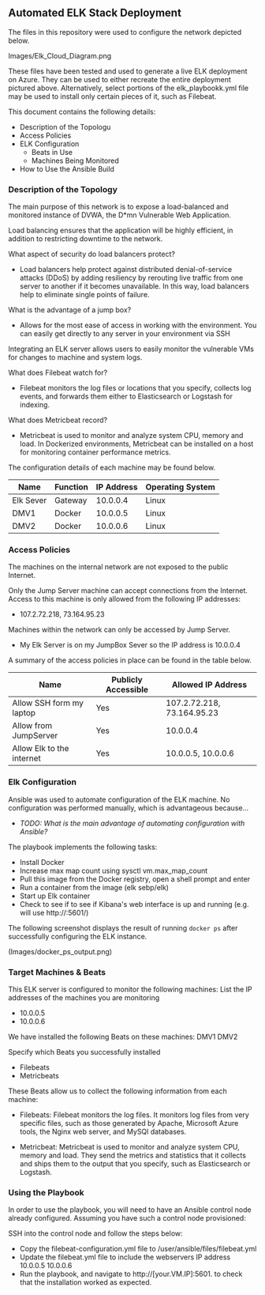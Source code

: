 ## Automated ELK Stack Deployment

The files in this repository were used to configure the network depicted below.

Images/Elk_Cloud_Diagram.png

These files have been tested and used to generate a live ELK deployment on Azure. They can be used to either recreate the entire deployment pictured above. Alternatively, select portions of the elk_playbookk.yml file may be used to install only certain pieces of it, such as Filebeat.


This document contains the following details:
- Description of the Topologu
- Access Policies
- ELK Configuration
  - Beats in Use
  - Machines Being Monitored
- How to Use the Ansible Build


### Description of the Topology

The main purpose of this network is to expose a load-balanced and monitored instance of DVWA, the D*mn Vulnerable Web Application.

Load balancing ensures that the application will be highly efficient, in addition to restricting downtime to the network. 

What aspect of security do load balancers protect?
- Load balancers help protect against distributed denial-of-service attacks (DDoS) by  adding resiliency by rerouting live traffic from one server to another if it becomes unavailable. In this way, load balancers help to eliminate single points of failure.

What is the advantage of a jump box?
- Allows for the most ease of access in working with the environment.  You can easily get directly to any server in your environment via SSH

Integrating an ELK server allows users to easily monitor the vulnerable VMs for changes to machine and system logs.

What does Filebeat watch for?
- Filebeat monitors the log files or locations that you specify, collects log events, and forwards them either to Elasticsearch or Logstash for indexing.

What does Metricbeat record?
- Metricbeat is used to monitor and analyze system CPU, memory and load. In Dockerized environments, Metricbeat can be installed on a host for monitoring container performance metrics.

The configuration details of each machine may be found below.

| Name      | Function | IP Address | Operating System |
|-----------|----------|------------|------------------|
| Elk Sever | Gateway  | 10.0.0.4   | Linux            |
| DMV1      | Docker   | 10.0.0.5   | Linux            |
| DMV2      | Docker   | 10.0.0.6   | Linux            |

### Access Policies

The machines on the internal network are not exposed to the public Internet. 

Only the Jump Server machine can accept connections from the Internet. Access to this machine is only allowed from the following IP addresses:
- 107.2.72.218, 73.164.95.23

Machines within the network can only be accessed by Jump Server.
- My Elk Server is on my JumpBox Sever so the IP address is 10.0.0.4

A summary of the access policies in place can be found in the table below.

| Name                      | Publicly Accessible | Allowed IP Address         |
|---------------------------|---------------------|----------------------------|
| Allow SSH form my laptop  | Yes                 | 107.2.72.218, 73.164.95.23 |
| Allow from JumpServer     | Yes                 | 10.0.0.4                   |
| Allow Elk to the internet | Yes                 | 10.0.0.5, 10.0.0.6         |

### Elk Configuration

Ansible was used to automate configuration of the ELK machine. No configuration was performed manually, which is advantageous because...
- _TODO: What is the main advantage of automating configuration with Ansible?_

The playbook implements the following tasks:
- Install Docker
- Increase max map count using sysctl vm.max_map_count
- Pull this image from the Docker registry, open a shell prompt and enter
- Run a container from the image (elk sebp/elk)
- Start up Elk container
- Check to see if to see if Kibana's web interface is up and running (e.g. will use http://<your-host>:5601/)


The following screenshot displays the result of running `docker ps` after successfully configuring the ELK instance.

(Images/docker_ps_output.png)

### Target Machines & Beats
This ELK server is configured to monitor the following machines:
List the IP addresses of the machines you are monitoring
- 10.0.0.5
- 10.0.0.6

We have installed the following Beats on these machines: DMV1 DMV2

Specify which Beats you successfully installed
- Filebeats
- Metricbeats

These Beats allow us to collect the following information from each machine:
- Filebeats: Filebeat monitors the log files. It monitors log files from very specific files, such as those generated by Apache, Microsoft Azure tools, the Nginx web server, and MySQl databases.

- Metricbeat: Metricbeat is used to monitor and analyze system CPU, memory and load. They send the metrics and statistics that it collects and ships them to the output that you specify, such as Elasticsearch or Logstash.

### Using the Playbook
In order to use the playbook, you will need to have an Ansible control node already configured. Assuming you have such a control node provisioned: 

SSH into the control node and follow the steps below:
- Copy the filebeat-configuration.yml file to /user/ansible/files/filebeat.yml 
- Update the filebeat.yml file to include the webservers IP address 10.0.0.5 10.0.0.6
- Run the playbook, and navigate to http://[your.VM.IP]:5601. to check that the installation worked as expected.
